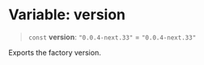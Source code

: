 # Variable: version

> `const` **version**: `"0.0.4-next.33"` = `"0.0.4-next.33"`

Exports the factory version.
